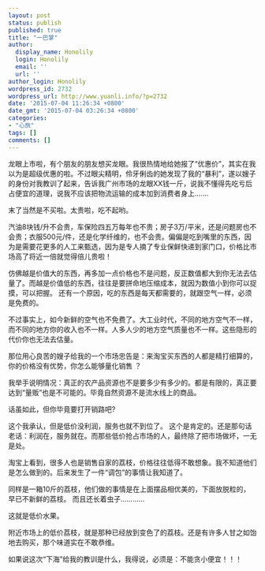 ```yaml
---
layout: post
status: publish
published: true
title: "一巴掌"
author:
  display_name: Honolily
  login: Honolily
  email: ''
  url: ''
author_login: Honolily
wordpress_id: 2732
wordpress_url: http://www.yuanli.info/?p=2732
date: '2015-07-04 11:26:34 +0800'
date_gmt: '2015-07-04 03:26:34 +0800'
categories:
- "心旅"
tags: []
comments: []
---
```

<p>龙眼上市啦，有个朋友的朋友想买龙眼。我很热情地给她报了&ldquo;优惠价&rdquo;，其实在我以为是超级优惠的啦。不过眼尖精明，伶牙俐齿的她发现了我的&ldquo;暴利&rdquo;，遂以嫂子的身份对我教训了起来，告诉我广州市场的龙眼XX钱一斤，说我不懂得先吃亏后占便宜的道理，说我不应该把物流运输的成本加到消费者身上.......</p>
<p>末了当然是不买啦。太贵啦，吃不起哟。</p>
<p>汽油8块钱&#47;升不会贵，车保险四五万每年也不贵；房子3万&#47;平米，还是问题房也不会贵；衣服500元&#47;件，还是化学纤维的，也不会贵。偏偏是吃到嘴里的东西，因为是需要花更多的人工来甄选，因为是专人摘了专业保鲜快递到家门口，价格比市场高了将近一倍就觉得倍儿贵啦！</p>
<p>仿佛越是价值大的东西，再多加一点价格也不是问题，反正数值都大到你无法去估量了。而越是价值低的东西，往往是要拼命地压缩成本，就因为数值小到你可以捉摸，可以把握。 还有一个原因，吃的东西是每天都需要的，就跟空气一样，必须是免费的。</p>
<p>不过事实上，如今新鲜的空气也不免费了。大工业时代，不同的地方空气不一样，而不同的地方你的收入也不一样。人多人少的地方空气质量也不一样。这些隐形的代价你也无法去估量。</p>
<p>那位用心良苦的嫂子给我的一个市场忠告是：来淘宝买东西的人都是精打细算的，你的价格没有优势，你怎么能够量化销售 ？</p>
<p>我举手说明情况：真正的农产品资源也不是要多少有多少的。都是有限的，真正要达到&ldquo;量贩&rdquo;也是不可能的。毕竟自然资源不是流水线上的商品。</p>
<p>话虽如此，但你毕竟要打开销路吧?</p>
<p>这个我承认，但是低价没利润，服务也就不到位了。 这个是肯定的。还是那句话老话：利润在，服务就在。而那些低价抢占市场的人，最终除了把市场做坏，一无是处。</p>
<p>淘宝上看到，很多人也是销售自家的荔枝，价格往往低得不敢想象。我不知道他们是怎么做到的。后来发生了一件&ldquo;调包&rdquo;的事情让我知道了。</p>
<p>同样是一箱10斤的荔枝，他们做的事情是在上面摆品相优美的，下面放脱粒的，早已不新鲜的荔枝。 而且还长着虫子............</p>
<p>这就是低价水果。</p>
<p>附近市场上的低价荔枝，就是那种已经放到变色了的荔枝。还是有许多人甘之如饴地去购买，那个味道实在不敢恭维。</p>
<p>如果说这次&ldquo;下海&rdquo;给我的教训是什么，我得说，必须是：不能贪小便宜！！！</p>
<p>&nbsp;</p>

